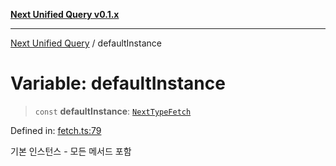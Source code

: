 [**Next Unified Query v0.1.x**](../README.md)

***

[Next Unified Query](../globals.md) / defaultInstance

# Variable: defaultInstance

> `const` **defaultInstance**: [`NextTypeFetch`](../interfaces/NextTypeFetch.md)

Defined in: [fetch.ts:79](https://github.com/newExpand/next-unified-query/blob/main/packages/core/src/fetch.ts#L79)

기본 인스턴스 - 모든 메서드 포함
